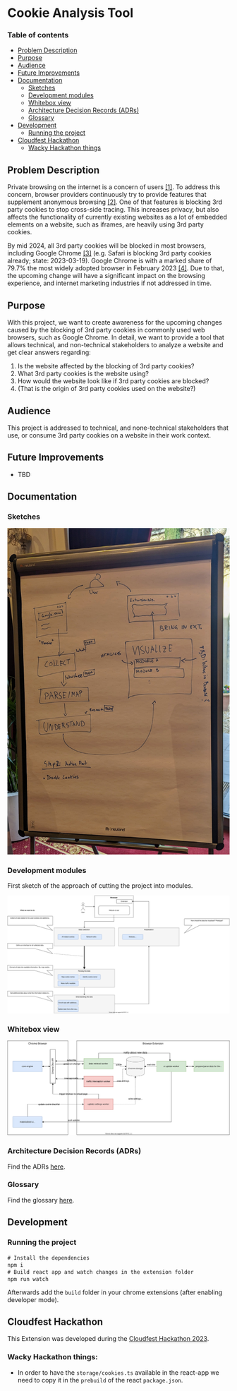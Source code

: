 # Cookie Analysis Tool

### Table of contents

<!--ts-->
- [Problem Description](#problem-description)
- [Purpose](#purpose)
- [Audience](#audience)
- [Future Improvements](#future-improvements)
- [Documentation](#documentation)
  - [Sketches](#sketches)
  - [Development modules](#development-modules)
  - [Whitebox view](#whitebox-view)
  - [Architecture Decision Records (ADRs)](#architecture-decision-records-adrs)
  - [Glossary](#glossary)
- [Development](#development)
  - [Running the project](#running-the-project)
- [Cloudfest Hackathon](#cloudfest-hackathon)
  - [Wacky Hackathon things](#wacky-hackathon-things)
<!--te-->

## Problem Description
Private browsing on the internet is a concern of users [[1]]( https://www.statista.com/statistics/617422/online-privacy-measures-worldwide/ ). To address this concern, browser providers continuously try to provide features that supplement anonymous browsing [[2]]( https://educatedguesswork.org/posts/private-browsing/ ).
One of that features is blocking 3rd party cookies to stop cross-side tracing.
This increases privacy, but also affects the functionality of currently existing websites as a lot of embedded elements on a website, such as iframes, are heavily using 3rd party cookies.

By mid 2024, all 3rd party cookies will be blocked in most browsers, including Google Chrome [[3]]( https://privacysandbox.com/open-web/#the-privacy-sandbox-timeline ) (e.g. Safari is blocking 3rd party cookies already; state: 2023-03-19). 
Google Chrome is with a marked share of 79.7% the most widely adopted browser in February 2023 [[4]]( https://www.w3schools.com/browsers/ ). Due to that, the upcoming change will have a significant impact on the browsing experience,
and internet marketing industries if not addressed in time.

## Purpose
With this project, we want to create awareness for the upcoming changes caused by the blocking of 3rd party cookies in commonly used web browsers, such as Google Chrome.
In detail, we want to provide a tool that allows technical, and non-technical stakeholders to analyze a website and get clear answers regarding:
1. Is the website affected by the blocking of 3rd party cookies?
2. What 3rd party cookies is the website using?
3. How would the website look like if 3rd party cookies are blocked?
4. (That is the origin of 3rd party cookies used on the website?)

## Audience
This project is addressed to technical, and none-technical stakeholders that use, or consume 3rd party cookies on a website in their work context.

## Future Improvements

- TBD

## Documentation

### Sketches

![Sketch](docs/images/workflow_drawing.jpg)

### Development modules

First sketch of the approach of cutting the project into modules.

![Modules](docs/architecture/charts/modules.svg)

### Whitebox view

![Whitebox](docs/architecture/charts/whitebox_view.svg)

### Architecture Decision Records (ADRs)

Find the ADRs [here](docs/architecture/ADRs.md).

### Glossary

Find the glossary [here](/docs/GLOSSARY.md).

## Development

### Running the project

```shell
# Install the dependencies 
npm i
# Build react app and watch changes in the extension folder
npm run watch
```

Afterwards add the `build` folder in your chrome extensions (after enabling developer mode).

## Cloudfest Hackathon

This Extension was developed during the [Cloudfest Hackathon 2023](https://www.cloudfest.com/hackathon).

### Wacky Hackathon things:
- In order to have the `storage/cookies.ts` available in the react-app we need to copy it in the `prebuild` of the react `package.json`.



